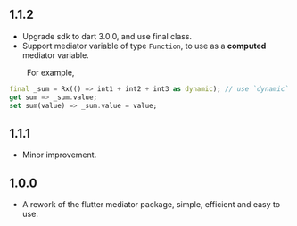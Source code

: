 ## 1.1.2

- Upgrade sdk to dart 3.0.0, and use final class.
- Support mediator variable of type `Function`, to use as a **computed** mediator variable.


&nbsp;&nbsp;&nbsp;&nbsp;&nbsp;&nbsp;&nbsp;&nbsp;For example,
```dart
final _sum = Rx(() => int1 + int2 + int3 as dynamic); // use `dynamic` if the return type along with the computed function will change
get sum => _sum.value;
set sum(value) => _sum.value = value;
```


## 1.1.1

- Minor improvement.


## 1.0.0

- A rework of the flutter mediator package, simple, efficient and easy to use.

